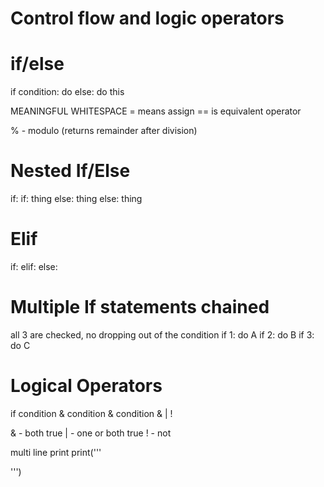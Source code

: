 # Control flow and logic operators

# if/else
if condition:
    do
else:
    do this

MEANINGFUL WHITESPACE
= means assign
== is equivalent operator

% - modulo (returns remainder after division)

# Nested If/Else
if:
    if:
        thing
    else:
        thing
else:
    thing

# Elif
if:
elif:
else:

# Multiple If statements chained
all 3 are checked, no dropping out of the condition 
if 1:
    do A
if 2:
    do B
if 3:
    do C

# Logical Operators
if condition & condition & condition
& | !

& - both true
| - one or both true
! - not

multi line print
print('''

''')